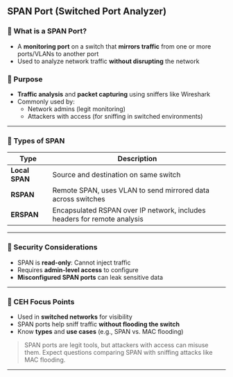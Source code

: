 ## SPAN Port (Switched Port Analyzer)

### 🔹 What is a SPAN Port?

- A **monitoring port** on a switch that **mirrors traffic** from one or more ports/VLANs to another port
- Used to analyze network traffic **without disrupting** the network

### 🔹 Purpose

- **Traffic analysis** and **packet capturing** using sniffers like Wireshark
- Commonly used by:
  - Network admins (legit monitoring)
  - Attackers with access (for sniffing in switched environments)

---

### 🔹 Types of SPAN

| Type         | Description                                |
|--------------|--------------------------------------------|
| **Local SPAN** | Source and destination on same switch     |
| **RSPAN**      | Remote SPAN, uses VLAN to send mirrored data across switches |
| **ERSPAN**     | Encapsulated RSPAN over IP network, includes headers for remote analysis |

---

### 🔹 Security Considerations

- SPAN is **read-only**: Cannot inject traffic
- Requires **admin-level access** to configure
- **Misconfigured SPAN ports** can leak sensitive data

---

### 🔹 CEH Focus Points

- Used in **switched networks** for visibility
- SPAN ports help sniff traffic **without flooding the switch**
- Know **types** and **use cases** (e.g., SPAN vs. MAC flooding)

> SPAN ports are legit tools, but attackers with access can misuse them. Expect questions comparing SPAN with sniffing attacks like MAC flooding.

---
